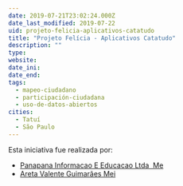 ```yaml
---
date: 2019-07-21T23:02:24.000Z
date_last_modified: 2019-07-22
uid: projeto-felicia-aplicativos-catatudo
title: "Projeto Felícia - Aplicativos Catatudo"
description: ""
type: 
website: 
date_ini: 
date_end: 
tags:
  - mapeo-ciudadano
  - participación-ciudadana
  - uso-de-datos-abiertos
cities: 
  - Tatuí
  - São Paulo
---
```


Esta iniciativa fue realizada por:

- [Panapana Informacao E Educacao Ltda ­ Me](/organizaciones/panapana-informacao-e-educacao-ltda-me)
- [Areta Valente Guimarães Mei](/organizaciones/areta-valente-guimarães-mei)
